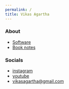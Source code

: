 ```yaml
---
permalink: /
title: Vikas Agartha
---
```


### About
* [Software](software)
* [Book notes](booknotes)

### Socials
* [instagram](https://www.instagram.com/vikasagartha/)
* [youtube](https://www.youtube.com/user/CornerJerkz/)
* vikasagartha@gmail.com
